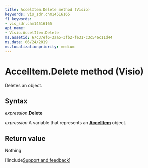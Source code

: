 ```yaml
---
title: AccelItem.Delete method (Visio)
keywords: vis_sdr.chm14516165
f1_keywords:
- vis_sdr.chm14516165
api_name:
- Visio.AccelItem.Delete
ms.assetid: 67c37ef6-3aa5-3fb2-fe31-c3c546c11d44
ms.date: 06/24/2019
ms.localizationpriority: medium
---
```



# AccelItem.Delete method (Visio)

Deletes an object.


## Syntax

_expression_.**Delete**

_expression_ A variable that represents an **[AccelItem](Visio.AccelItem.md)** object.


## Return value

Nothing


[!include[Support and feedback](~/includes/feedback-boilerplate.md)]